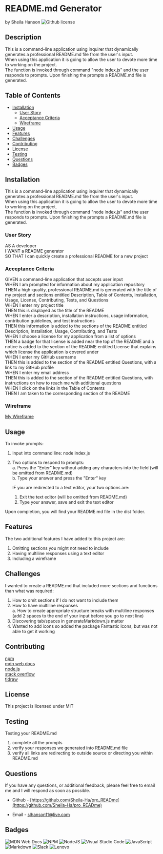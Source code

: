 # README.md Generator <!-- omit from toc -->
by Sheila Hanson ![Github license](https://img.shields.io/badge/license-MIT-blue.svg)

## Description <!-- omit from toc -->
This is a command-line application using inquirer that dynamically generates a professional README.md file from the user's input.  
When using this application it is going to allow the user to devote more time to working on the project.  
The function is invoked through command "node index.js" and the user responds to prompts. Upon finishing the prompts a README.md file is generated.

## Table of Contents <!-- omit from toc -->
  
- [Installation](#installation)
  - [User Story](#user-story)
  - [Acceptance Criteria](#acceptance-criteria)
  - [Wireframe](#wireframe)
- [Usage](#usage)
- [Features](#features)
- [Challenges](#challenges)
- [Contributing](#contributing)
- [License](#license)
- [Testing](#testing)
- [Questions](#questions)
- [Badges](#badges)
    

## Installation
This is a command-line application using inquirer that dynamically generates a professional README.md file from the user's input.  
When using this application it is going to allow the user to devote more time to working on the project.  
The function is invoked through command "node index.js" and the user responds to prompts. Upon finishing the prompts a README.md file is generated.
    
  
  ### User Story
  AS A developer  
I WANT a README generator  
SO THAT I can quickly create a professional README for a new project
    
  
  ### Acceptance Criteria
  GIVEN a command-line application that accepts user input  
WHEN I am prompted for information about my application repository  
THEN a high-quality, professional README.md is generated with the title of my project and sections entitled Description, Table of Contents, Installation, Usage, License, Contributing, Tests, and Questions  
WHEN I enter my project title  
THEN this is displayed as the title of the README  
WHEN I enter a description, installation instructions, usage information, contribution guidelines, and test instructions  
THEN this information is added to the sections of the README entitled Description, Installation, Usage, Contributing, and Tests  
WHEN I choose a license for my application from a list of options  
THEN a badge for that license is added near the top of the README and a notice is added to the section of the README entitled License that explains which license the application is covered under  
WHEN I enter my GitHub username  
THEN this is added to the section of the README entitled Questions, with a link to my GitHub profile  
WHEN I enter my email address  
THEN this is added to the section of the README entitled Questions, with instructions on how to reach me with additional questions  
WHEN I click on the links in the Table of Contents  
THEN I am taken to the corresponding section of the README

    
  
  ### Wireframe
  [My Wireframe](https://www.tldraw.com/s/v2_c_DZiLS8zpN1_JtBpaVskja?viewport=0%2C-40%2C1536%2C695&page=page%3Apage)
      
## Usage 
To invoke prompts:  
1. Input into command line: node index.js  
2. Two options to respond to prompts:  
   a. Press the "Enter" key without adding any characters into the field (will be omitted from README.md)  
   b. Type your answer and press the "Enter" key  
   
    IF you are redirected to a text editor, your two options are:  
     1. Exit the text editor (will be omitted from README.md)  
     2. Type your answer, save and exit the text editor  
   
Upon completion, you will find your README.md file in the dist folder.

## Features
The two additional features I have added to this project are:  
1. Omitting sections you might not need to include  
2. Having multiline responses using a text editor  
3. Including a wireframe

## Challenges
I wanted to create a README.md that included more sections and functions than what was required:
1. How to omit sections if I do not want to include them  
2. How to have multiline responses  
   a. How to create appropriate structure breaks with multiline responses (add 2 spaces to the end of your input before you go to next line)
3. Discovering tab/spaces in generateMarkdown.js matter  
4. Wanted to add icons so added the package Fantastic Icons, but was not able to get it working

## Contributing
[npm](https://www.npmjs.com/package/inquirer/v/8.2.4?activeTab=readme#installation)  
[mdn web docs](https://developer.mozilla.org/en-US/docs/Web)  
[node.js](https://nodejs.org/docs/latest/api/)  
[stack overflow](https://stackoverflow.com/newreg=67d94556b887449fa2885dadf54a5439)  
[tldraw](https://www.tldraw.com/)

## License 
This project is licensed under MIT


## Testing
Testing your README.md  
1. complete all the prompts  
2. verify your responses we generated into README.md file  
3. verify all links are redirecting to outside source or directing you within README.md

    

## Questions
If you have any questions, or additional feedback, please feel free to email me and I will respond as soon as possible.
    
* Github -
[https://github.com/Sheila-Ha/pro_READme](https://github.com/Sheila-Ha/pro_READme)

* Email -
slhanson11@live.com

## Badges
![MDN Web Docs](https://img.shields.io/badge/MDN_Web_Docs-black?style=for-the-badge&logo=mdnwebdocs&logoColor=white)  ![NPM](https://img.shields.io/badge/NPM-%23CB3837.svg?style=for-the-badge&logo=npm&logoColor=white)
![NodeJS](https://img.shields.io/badge/node.js-6DA55F?style=for-the-badge&logo=node.js&logoColor=white)  ![Visual Studio Code](https://img.shields.io/badge/Visual%20Studio%20Code-0078d7.svg?style=for-the-badge&logo=visual-studio-code&logoColor=white)
![JavaScript](https://img.shields.io/badge/javascript-%23323330.svg?style=for-the-badge&logo=javascript&logoColor=%23F7DF1E)  ![Markdown](https://img.shields.io/badge/markdown-%23000000.svg?style=for-the-badge&logo=markdown&logoColor=white)
![Slack](https://img.shields.io/badge/Slack-4A154B?style=for-the-badge&logo=slack&logoColor=white)  ![Lenovo](https://img.shields.io/badge/lenovo-E2231A?style=for-the-badge&logo=lenovo&logoColor=white)
